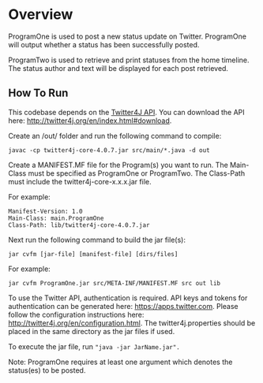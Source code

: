 # Overview
ProgramOne is used to post a new status update on Twitter. ProgramOne will output whether a status has been successfully posted.

ProgramTwo is used to retrieve and print statuses from the home timeline. The status author and text will be displayed for each post retrieved.

## How To Run

This codebase depends on the [Twitter4J API](http://twitter4j.org/). You can download the API here: http://twitter4j.org/en/index.html#download. 

Create an /out/ folder and run the following command to compile:

```
javac -cp twitter4j-core-4.0.7.jar src/main/*.java -d out
```

Create a MANIFEST.MF file for the Program(s) you want to run. The Main-Class must be specified as ProgramOne or ProgramTwo. The Class-Path must include the twitter4j-core-x.x.x.jar file. 

For example:
```
Manifest-Version: 1.0
Main-Class: main.ProgramOne
Class-Path: lib/twitter4j-core-4.0.7.jar
```

Next run the following command to build the jar file(s):
```
jar cvfm [jar-file] [manifest-file] [dirs/files]
```

For example: 

```
jar cvfm ProgramOne.jar src/META-INF/MANIFEST.MF src out lib
```

To use the Twitter API, authentication is required.  API keys and tokens for authentication can be generated here: https://apps.twitter.com. Please follow the configuration instructions here: http://twitter4j.org/en/configuration.html. The twitter4j.properties should be placed in the same directory as the jar files if used.

To execute the jar file, run ``` "java -jar JarName.jar". ```

Note: ProgramOne requires at least one argument which denotes the status(es) to be posted. 

